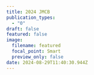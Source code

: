 ```yaml
---
title: 2024 JMCB
publication_types:
  - "0"
draft: false
featured: false
image:
  filename: featured
  focal_point: Smart
  preview_only: false
date: 2024-08-29T11:40:30.944Z
---
```

